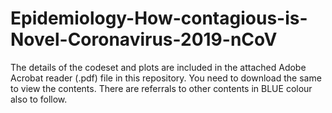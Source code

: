 # Epidemiology-How-contagious-is-Novel-Coronavirus-2019-nCoV

The details of the codeset and plots are included in the attached Adobe Acrobat reader (.pdf) file in this repository. 
You need to download the same to view the contents. There are referrals to other contents in BLUE colour also to follow.

